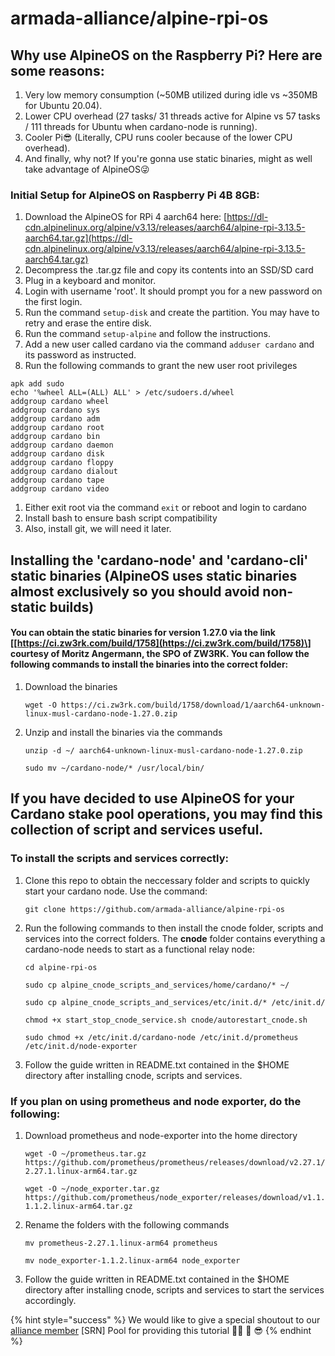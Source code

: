 # armada-alliance/alpine-rpi-os

## Why use AlpineOS on the Raspberry Pi? Here are some reasons:

1. Very low memory consumption \(~50MB utilized during idle vs ~350MB for Ubuntu 20.04\).
2. Lower CPU overhead \(27 tasks/ 31 threads active for Alpine vs 57 tasks / 111 threads for Ubuntu when cardano-node is running\).
3. Cooler Pi😎 \(Literally, CPU runs cooler because of the lower CPU overhead\).
4. And finally, why not? If you're gonna use static binaries, might as well take advantage of AlpineOS😜

### Initial Setup for AlpineOS on Raspberry Pi 4B 8GB:

1. Download the AlpineOS for RPi 4 aarch64 here: [https://dl-cdn.alpinelinux.org/alpine/v3.13/releases/aarch64/alpine-rpi-3.13.5-aarch64.tar.gz](https://dl-cdn.alpinelinux.org/alpine/v3.13/releases/aarch64/alpine-rpi-3.13.5-aarch64.tar.gz)
2. Decompress the .tar.gz file and copy its contents into an SSD/SD card
3. Plug in a keyboard and monitor.
4. Login with username 'root'. It should prompt you for a new password on the first login.
5. Run the command `setup-disk` and create the partition. You may have to retry and erase the entire disk.
6. Run the command `setup-alpine` and follow the instructions.
7. Add a new user called cardano via the command `adduser cardano` and its password as instructed.
8. Run the following commands to grant the new user root privileges

```text
apk add sudo
echo '%wheel ALL=(ALL) ALL' > /etc/sudoers.d/wheel
addgroup cardano wheel
addgroup cardano sys
addgroup cardano adm
addgroup cardano root
addgroup cardano bin
addgroup cardano daemon
addgroup cardano disk
addgroup cardano floppy
addgroup cardano dialout
addgroup cardano tape
addgroup cardano video
```

1. Either exit root via the command `exit` or reboot and login to cardano
2. Install bash to ensure bash script compatibility
3. Also, install git, we will need it later.

## Installing the 'cardano-node' and 'cardano-cli' static binaries \(AlpineOS uses static binaries almost exclusively so you should avoid non-static builds\)

#### You can obtain the static binaries for version 1.27.0 via the link \[[https://ci.zw3rk.com/build/1758](https://ci.zw3rk.com/build/1758)\] courtesy of Moritz Angermann, the SPO of ZW3RK. You can follow the following commands to install the binaries into the correct folder:

1. Download the binaries

   ```text
   wget -O https://ci.zw3rk.com/build/1758/download/1/aarch64-unknown-linux-musl-cardano-node-1.27.0.zip
   ```

2. Unzip and install the binaries via the commands

   ```text
   unzip -d ~/ aarch64-unknown-linux-musl-cardano-node-1.27.0.zip

   sudo mv ~/cardano-node/* /usr/local/bin/
   ```

## If you have decided to use AlpineOS for your Cardano stake pool operations, you may find this collection of script and services useful.

### To install the scripts and services correctly:

1. Clone this repo to obtain the neccessary folder and scripts to quickly start your cardano node. Use the command:

   ```text
   git clone https://github.com/armada-alliance/alpine-rpi-os
   ```

2. Run the following commands to then install the cnode folder, scripts and services into the correct folders. The **cnode** folder contains everything a cardano-node needs to start as a functional relay node:

   ```text
   cd alpine-rpi-os
    
   sudo cp alpine_cnode_scripts_and_services/home/cardano/* ~/
   ```

   ```text
   sudo cp alpine_cnode_scripts_and_services/etc/init.d/* /etc/init.d/
   ```

   ```text
   chmod +x start_stop_cnode_service.sh cnode/autorestart_cnode.sh
   ```

   ```text
   sudo chmod +x /etc/init.d/cardano-node /etc/init.d/prometheus /etc/init.d/node-exporter
   ```

3. Follow the guide written in README.txt contained in the $HOME directory after installing cnode, scripts and services.

### If you plan on using prometheus and node exporter, do the following:

1. Download prometheus and node-exporter into the home directory

   ```text
   wget -O ~/prometheus.tar.gz https://github.com/prometheus/prometheus/releases/download/v2.27.1/prometheus-2.27.1.linux-arm64.tar.gz
   ```

   ```text
   wget -O ~/node_exporter.tar.gz https://github.com/prometheus/node_exporter/releases/download/v1.1.2/node_exporter-1.1.2.linux-arm64.tar.gz
   ```

2. Rename the folders with the following commands

   ```text
   mv prometheus-2.27.1.linux-arm64 prometheus
   ```

   ```text
   mv node_exporter-1.1.2.linux-arm64 node_exporter
   ```

3. Follow the guide written in README.txt contained in the $HOME directory after installing cnode, scripts and services to start the services accordingly.

{% hint style="success" %}
We would like to give a special shoutout to our [alliance member](https://armada-alliance.com) \[SRN\] Pool for providing this tutorial 🏴‍☠️ 🙏 😎 
{% endhint %}




